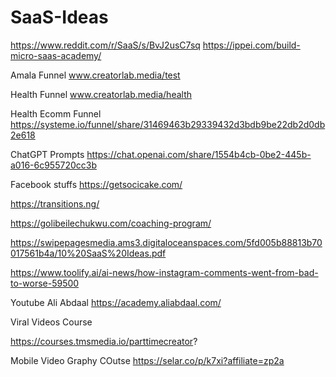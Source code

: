 # SaaS-Ideas

https://www.reddit.com/r/SaaS/s/BvJ2usC7sq
https://ippei.com/build-micro-saas-academy/

Amala Funnel
www.creatorlab.media/test

Health Funnel
www.creatorlab.media/health

Health Ecomm Funnel
https://systeme.io/funnel/share/31469463b29339432d3bdb9be22db2d0db2e618

ChatGPT Prompts
https://chat.openai.com/share/1554b4cb-0be2-445b-a016-6c955720cc3b

Facebook stuffs
https://getsocicake.com/

https://transitions.ng/

https://golibeilechukwu.com/coaching-program/

https://swipepagesmedia.ams3.digitaloceanspaces.com/5fd005b88813b70017561b4a/10%20SaaS%20Ideas.pdf

https://www.toolify.ai/ai-news/how-instagram-comments-went-from-bad-to-worse-59500


Youtube Ali Abdaal
https://academy.aliabdaal.com/


Viral Videos Course 

https://courses.tmsmedia.io/parttimecreator?

Mobile Video Graphy COutse https://selar.co/p/k7xi?affiliate=zp2a 





